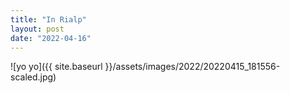 ```yaml
---
title: "In Rialp"
layout: post
date: "2022-04-16"
---
```


![yo yo]({{ site.baseurl }}/assets/images/2022/20220415_181556-scaled.jpg)
